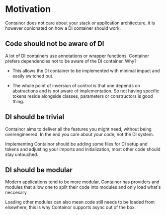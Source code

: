 # Motivation

Containor does not care about your stack or application architecture, it is however opnionated on how a DI container should work.

## Code should not be aware of DI

A lot of DI containers use annotations or wrapper functions. Containor prefers dependencies not to be aware of the DI container. Why?

- This allows the DI container to be implemented with minimal impact and easily switched out.

- The whole point of inversion of control is that one depends on abstractions and is not aware of implementation. So not having specific tokens reside alongside classes, parameters or constructors is good thing.

## DI should be trivial

Containor aims to deliver all the features you might need, without being overengineered. In the end you care about your code, not the DI system.

Implementing Containor should be adding some files for DI setup and tokens and adjusting your imports and initialization, most other code should stay untouched.

## DI should be modular

Modern applications tend to be more modular, Containor has providers and modules that allow one to split their code into modules and only load what's neccesary.

Loading other modules can also mean code still needs to be loaded from elsewhere, this is why Containor supports async out of the box.
